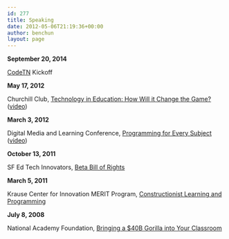 ```yaml
---
id: 277
title: Speaking
date: 2012-05-06T21:19:36+00:00
author: benchun
layout: page
---
```

**September 20, 2014**

[CodeTN](http://codetn.org/) Kickoff

**May 17, 2012**

Churchill Club, [Technology in Education: How Will it Change the Game?](http://transition.churchillclub.org/eventDetail.jsp?EVT_ID=947)
([video](http://www.youtube.com/watch?v=rmbjbNz4DLE))

**March 3, 2012**

Digital Media and Learning Conference, [Programming for Every Subject](http://dml2012.dmlcentral.net/content/ignite-talks-1)
([video](http://www.youtube.com/watch?v=KTBHYWFm8zw))

**October 13, 2011**

SF Ed Tech Innovators, [Beta Bill of Rights](http://www.meetup.com/edu-tech-innovators-sf/events/32091002/)

**March 5, 2011**

Krause Center for Innovation MERIT Program, [Constructionist Learning and Programming](http://itmoves.wordpress.com/2011/03/12/being-smart-considered-harmful/)

**July 8, 2008**

National Academy Foundation, [Bringing a $40B Gorilla into Your Classroom](http://www.slideshare.net/benchun/video-games-bringing-a-40b-gorilla-into-your-classroom)
